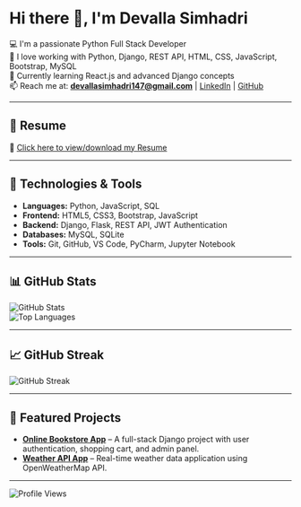 # Hi there 👋, I'm Devalla Simhadri

💻 I'm a passionate Python Full Stack Developer  
🚀 I love working with Python, Django, REST API, HTML, CSS, JavaScript, Bootstrap, MySQL  
🌱 Currently learning React.js and advanced Django concepts  
📫 Reach me at: **devallasimhadri147@gmail.com** | [LinkedIn](https://www.linkedin.com/in/devalla-simhadhri) | [GitHub](https://github.com/dupilisyam)  

---

## 📝 Resume
📄 [Click here to view/download my Resume](https://your-link-to-resume.com)  

---

## 🔧 Technologies & Tools
- **Languages:** Python, JavaScript, SQL  
- **Frontend:** HTML5, CSS3, Bootstrap, JavaScript  
- **Backend:** Django, Flask, REST API, JWT Authentication  
- **Databases:** MySQL, SQLite  
- **Tools:** Git, GitHub, VS Code, PyCharm, Jupyter Notebook  

---

## 📊 GitHub Stats
![GitHub Stats](https://github-readme-stats.vercel.app/api?username=dupilisyam&show_icons=true&theme=radical)  
![Top Languages](https://github-readme-stats.vercel.app/api/top-langs/?username=dupilisyam&layout=compact&theme=radical)  

---

## 📈 GitHub Streak
![GitHub Streak](https://github-readme-streak-stats.herokuapp.com/?user=dupilisyam&theme=radical)  

---

## 📌 Featured Projects
- **[Online Bookstore App](https://github.com/dupilisyam/online-bookstore)** – A full-stack Django project with user authentication, shopping cart, and admin panel.  
- **[Weather API App](https://github.com/dupilisyam/weather-api-app)** – Real-time weather data application using OpenWeatherMap API.  

---

![Profile Views](https://komarev.com/ghpvc/?username=dupilisyam&label=Profile%20views&color=0e75b6&style=flat)
